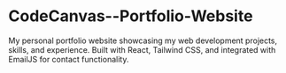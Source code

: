 # CodeCanvas--Portfolio-Website
My personal portfolio website showcasing my web development projects, skills, and experience. Built with React, Tailwind CSS, and integrated with EmailJS for contact functionality.
